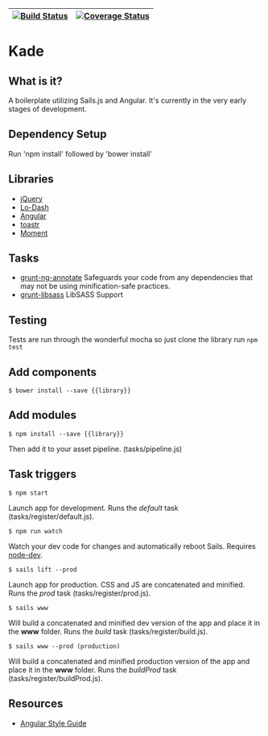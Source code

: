 | [![Build Status][travis-image]][travis-url] | [![Coverage Status][coverage-image]][coverage-url] |
| ------- | ------- |

# Kade

## What is it?

A boilerplate utilizing Sails.js and Angular. It's currently in the very early
stages of development.

## Dependency Setup

Run 'npm install' followed by 'bower install'

## Libraries

- [jQuery](http://jquery.com/)
- [Lo-Dash](https://lodash.com/)
- [Angular](https://angularjs.org/)
- [toastr](https://github.com/CodeSeven/toastr)
- [Moment](http://momentjs.com/)

## Tasks

- [grunt-ng-annotate](https://www.npmjs.org/package/grunt-ng-annotate) Safeguards your code from any dependencies that may not be using minification-safe practices.
- [grunt-libsass](https://github.com/project-collins/grunt-libsass) LibSASS Support

## Testing

Tests are run through the wonderful mocha so just clone the library run `npm test`

## Add components

    $ bower install --save {{library}}

## Add modules

    $ npm install --save {{library}}

Then add it to your asset pipeline. (tasks/pipeline.js)

## Task triggers

    $ npm start

Launch app for development. Runs the *default* task (tasks/register/default.js).

    $ npm run watch

Watch your dev code for changes and automatically reboot Sails. Requires [node-dev](https://github.com/fgnass/node-dev).

    $ sails lift --prod

Launch app for production. CSS and JS are concatenated and minified. Runs the *prod* task (tasks/register/prod.js).

    $ sails www

Will build a concatenated and minified dev version of the app and place it in the **www** folder. Runs the *build* task (tasks/register/build.js).

    $ sails www --prod (production)

Will build a concatenated and minified production version of the app and place it in the **www** folder. Runs the *buildProd* task (tasks/register/buildProd.js).

## Resources

- [Angular Style Guide](https://github.com/johnpapa/angularjs-styleguide)

[travis-url]: https://travis-ci.org/JaceRider/Kade
[travis-image]: https://travis-ci.org/JaceRider/Kade.svg?branch=develop&style=flat

[coverage-image]: https://coveralls.io/repos/JaceRider/Kade/badge.svg?branch=develop&style=flat
[coverage-url]: https://coveralls.io/r/JaceRider/Kade?branch=develop
